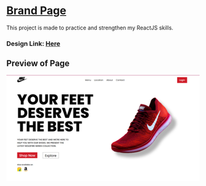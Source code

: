 # [Brand Page](https://www.youtube.com/watch?v=W7up-w1QYpw&list=PLPppPPmk0i3j_DW1T-UbryDVhBDgaAfEp&index=7)
This project is made to practice and strengthen my ReactJS skills.

### Design Link: [Here](https://www.figma.com/file/rephrU2FVgN8MFz6XhnP51/Learn-React-with-10-Projects?type=design&node-id=0-1&mode=design)

## Preview of Page
![plot](./public/Preview.png)